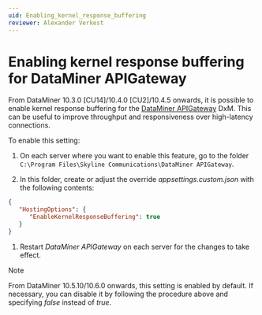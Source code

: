 ```yaml
---
uid: Enabling_kernel_response_buffering
reviewer: Alexander Verkest
---
```


# Enabling kernel response buffering for DataMiner APIGateway

From DataMiner 10.3.0 [CU14]/10.4.0 [CU2]/10.4.5 onwards<!-- RN 38710 -->, it is possible to enable kernel response buffering for the [DataMiner APIGateway](xref:DataMinerExtensionModules#apigateway) DxM. This can be useful to improve throughput and responsiveness over high-latency connections.

To enable this setting:

1. On each server where you want to enable this feature, go to the folder `C:\Program Files\Skyline Communications\DataMiner APIGateway`.

1. In this folder, create or adjust the override *appsettings.custom.json* with the following contents:

```json
{
   "HostingOptions": {
      "EnableKernelResponseBuffering": true
   }
}
```

1. Restart *DataMiner APIGateway* on each server for the changes to take effect.

> [!NOTE]
> From DataMiner 10.5.10/10.6.0 onwards<!-- RN 43346 -->, this setting is enabled by default. If necessary, you can disable it by following the procedure above and specifying *false* instead of *true*.
